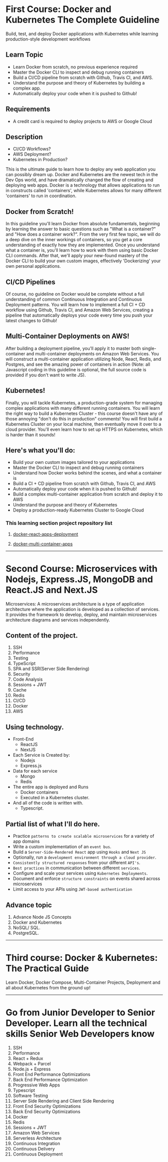 # First Course: Docker and Kubernetes The Complete Guideline

Build, test, and deploy Docker applications with Kubernetes while learning production-style development workflows

## Learn Topic

- Learn Docker from scratch, no previous experience required
- Master the Docker CLI to inspect and debug running containers
- Build a CI/CD pipeline from scratch with Github, Travis CI, and AWS.
- Understand the purpose and theory of Kubernetes by building a complex app.
- Automatically deploy your code when it is pushed to Github!

## Requirements

- A credit card is required to deploy projects to AWS or Google Cloud

## Description

- CI/CD Workflows?
- AWS Deployment?
- Kubernetes in Production?

This is the ultimate guide to learn how to deploy any web application you can possibly dream up.  Docker and Kubernetes are the newest tech in the Dev Ops world, and have dramatically changed the flow of creating and deploying web apps. Docker is a technology that allows applications to run in constructs called 'containers', while Kubernetes allows for many different 'containers' to run in coordination.

## Docker from Scratch!

In this guideline you'll learn Docker from absolute fundamentals, beginning by learning the answer to basic questions such as "What is a container?" and "How does a container work?".  From the very first few topic, we will do a deep dive on the inner workings of containers, so you get a core understanding of exactly how they are implemented.  Once you understand what a container is, you'll learn how to work with them using basic Docker CLI commands.  After that, we'll apply your new-found mastery of the Docker CLI to build your own custom images, effectively 'Dockerizing' your own personal applications.

## CI/CD Pipelines

Of course, no guideline on Docker would be complete without a full understanding of common Continuous Integration and Continuous Deployment patterns.  You will learn how to implement a full CI + CD workflow using Github, Travis CI, and Amazon Web Services, creating a pipeline that automatically deploys your code every time you push your latest changes to Github!

## Multi-Container Deployments on AWS!

After building a deployment pipeline, you'll apply it to master both single-container and multi-container deployments on Amazon Web Services.  You will construct a multi-container application utilizing Node, React, Redis, and Postgres, and see the amazing power of containers in action (Note: all Javascript coding in this guideline is optional, the full source code is provided if you don't want to write JS).



## Kubernetes!

Finally, you will tackle Kubernetes, a production-grade system for managing complex applications with many different running containers.  You will learn the right way to build a Kubernetes Cluster - this course doesn't have any of those annoying "don't do this in production" comments!  You will first build a Kubernetes Cluster on your local machine, then eventually move it over to a cloud provider.  You'll even learn how to set up HTTPS on Kubernetes, which is harder than it sounds!



## Here's what you'll do:

- Build your own custom images tailored to your applications
- Master the Docker CLI to inspect and debug running containers
- Understand how Docker works behind the scenes, and what a container is
- Build a CI + CD pipeline from scratch with Github, Travis CI, and AWS
- Automatically deploy your code when it is pushed to Github!
- Build a complex multi-container application from scratch and deploy it to AWS
- Understand the purpose and theory of Kubernetes
- Deploy a production-ready Kubernetes Cluster to Google Cloud


### This learning section project repository list 
1. [docker-react-apps-deployment](https://github.com/wakidurrahman/docker-react-apps-deployment)

2. [docker-multi-container-apps](https://github.com/wakidurrahman/docker-multi-container-apps/tree/main)

---
# Second Course: Microservices with Nodejs, Express.JS, MongoDB and React.JS and Next.JS

Microservices: A microservices architecture is a type of application architecture where the application is developed as a collection of services. It provides the framework to develop, deploy, and maintain microservices architecture diagrams and services independently.

## Content of the project.

1. SSH
2. Performance
3. Testing
4. TypeScript
5. SPA and SSR(Server Side Rendering)
6. Security
7. Code Analysis
8. Sessions + JWT
9. Cache
10. Redis
11. CI/CD
12. Docker
13. AWS

## Using technology.

- Front-End
  - ReactJS
  - NextJS
- Each Service is Created by: 
    - Nodejs
    - Express.js
- Data for each service 
    - Mongo
    - Redis
- The entire app is deployed and Runs
    - Docker containers
    - Executed in a Kubernetes cluster.
- And all of the code is written with.
   - Typescript.

## Partial list of what I'll do here.

- Practice `patterns to create scalable microservices` for a variety of app domains
- Write a custom implementation of an `event bus`.
- Build a `Server-Side-Rendered React` app using `Hooks` and `Next JS`
- Optionally, run a `development environment through a cloud provider`.
- `Consistently structured responses` from your different `API's`.
- `Best practices` in communication between different `services`.
- Configure and scale your services using `Kubernetes Deployments`.
- Document and enforce `structure constraints` on events shared across microservices
- Limit access to your APIs using `JWT-based authentication`


## Advance topic

1. Advance Node JS Concepts
2. Docker and Kubernetes
3. NoSQL/ SQL.
4. PostgreSQL.

--- 
# Third course: Docker & Kubernetes: The Practical Guide

Learn Docker, Docker Compose, Multi-Container Projects, Deployment and all about Kubernetes from the ground up!


---

# Go from Junior Developer to Senior Developer. Learn all the technical skills Senior Web Developers know

1. SSH
3. Performance
3. React + Redux 
4. Webpack + Parcel
5. Node.js + Express
6. Front End Performance Optimizations
7. Back End Performance Optimization
8. Progressive Web Apps
9. Typescript
10. Software Testing
11. Server Side Rendering and Client Side Rendering
12. Front End Security Optimizations
13. Back End Security Optimizations
14. Docker
15. Redis
16. Sessions + JWT
17. Amazon Web Services
18. Serverless Architecture
19. Continuous Integration
20. Continuous Delivery
21. Continuous Deployment